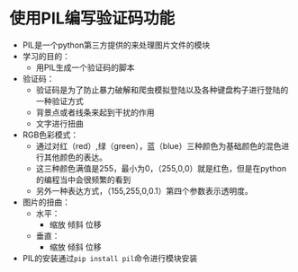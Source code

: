 # 使用PIL编写验证码功能 #
- PIL是一个python第三方提供的来处理图片文件的模块 
- 学习的目的：
  - 用PIL生成一个验证码的脚本
- 验证码：
  - 验证码是为了防止暴力破解和爬虫模拟登陆以及各种键盘构子进行登陆的一种验证方式
  - 背景点或者线条来起到干扰的作用
  - 文字进行扭曲
- RGB色彩模式：
  - 通过对红（red）,绿（green），蓝（blue）三种颜色为基础颜色的混色进行其他颜色的表达。
  - 这三种颜色满值是255，最小为0，（255,0,0）就是红色，但是在python的编程当中会很频繁的看到
  - 另外一种表达方式，（155,255,0,0.1）第四个参数表示透明度。
- 图片的扭曲：
  - 水平：
    - 缩放 倾斜 位移
  - 垂直：
    - 缩放 倾斜 位移
- PIL的安装通过`pip install pil`命令进行模块安装